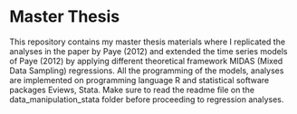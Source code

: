# Master Thesis

This repository contains my master thesis materials where I replicated the analyses in the paper by Paye (2012) and extended the time 
series models of Paye (2012) by applying different theoretical framework MIDAS (Mixed Data Sampling) regressions. All the programming
of the models, analyses are implemented on programming language R and statistical software packages Eviews, Stata. Make sure to read 
the readme file on the data_manipulation_stata folder before proceeding to regression analyses.







